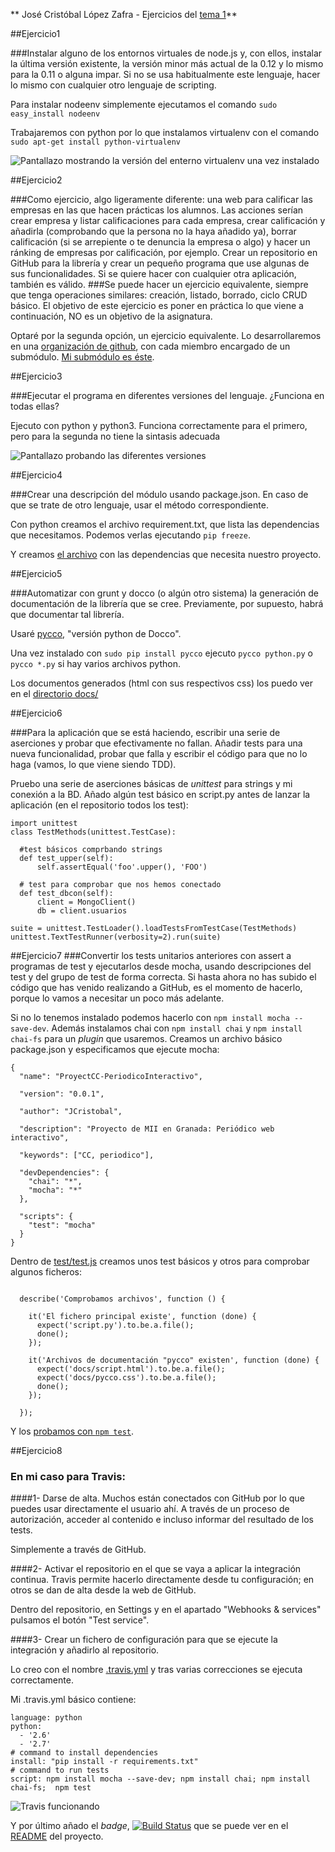 ** José Cristóbal López Zafra - Ejercicios del [tema 1](http://jj.github.io/CC/documentos/temas/Desarrollo_basado_en_pruebas)**

##Ejercicio1

###Instalar alguno de los entornos virtuales de node.js y, con ellos, instalar la última versión existente, la versión minor más actual de la 0.12 y lo mismo para la 0.11 o alguna impar. Si no se usa habitualmente este lenguaje, hacer lo mismo con cualquier otro lenguaje de scripting. 

Para instalar nodeenv simplemente ejecutamos el comando `sudo easy_install nodeenv` 

Trabajaremos con python por lo que instalamos virtualenv con el comando  `sudo apt-get install python-virtualenv`

![Pantallazo mostrando la versión del enterno virtualenv una vez instalado](https://i.gyazo.com/b36d0a16c360e31c324da6b8dff0c06b.png)


##Ejercicio2

###Como ejercicio, algo ligeramente diferente: una web para calificar las empresas en las que hacen prácticas los alumnos. Las acciones serían crear empresa y listar calificaciones para cada empresa, crear calificación y añadirla (comprobando que la persona no la haya añadido ya), borrar calificación (si se arrepiente o te denuncia la empresa o algo) y hacer un ránking de empresas por calificación, por ejemplo. Crear un repositorio en GitHub para la librería y crear un pequeño programa que use algunas de sus funcionalidades. Si se quiere hacer con cualquier otra aplicación, también es válido.
###Se puede hacer un ejercicio equivalente, siempre que tenga operaciones similares: creación, listado, borrado, ciclo CRUD básico. El objetivo de este ejercicio es poner en práctica lo que viene a continuación, NO es un objetivo de la asignatura.


Optaré por la segunda opción, un ejercicio equivalente. Lo desarrollaremos en una [organización de github](https://github.com/ProyectCC), con cada miembro encargado de un submódulo. [Mi submódulo es éste](https://github.com/JCristobal/ProjectCC).



##Ejercicio3

###Ejecutar el programa en diferentes versiones del lenguaje. ¿Funciona en todas ellas?

Ejecuto con python y python3. Funciona correctamente para el primero, pero para la segunda no tiene la sintasis adecuada

![Pantallazo probando las diferentes versiones](https://i.gyazo.com/10d60cfb9eb7fb4d19dbaee3f87cbc8b.png)


##Ejercicio4

###Crear una descripción del módulo usando package.json. En caso de que se trate de otro lenguaje, usar el método correspondiente. 

Con python creamos el archivo requirement.txt, que lista las dependencias que necesitamos. Podemos verlas ejecutando `pip freeze`.

Y creamos [el archivo](https://github.com/JCristobal/ProjectCC/blob/master/requirements.txt) con las dependencias que necesita nuestro proyecto.


##Ejercicio5

###Automatizar con grunt y docco (o algún otro sistema) la generación de documentación de la librería que se cree. Previamente, por supuesto, habrá que documentar tal librería.

Usaré [pycco](http://fitzgen.github.io/pycco/), "versión python de Docco".

Una vez instalado con `sudo pip install pycco` ejecuto `pycco python.py` o `pycco *.py` si hay varios archivos python.

Los documentos generados (html con sus respectivos css) los puedo ver en el [directorio docs/](https://github.com/JCristobal/ProjectCC/tree/master/docs) 


##Ejercicio6

###Para la aplicación que se está haciendo, escribir una serie de aserciones y probar que efectivamente no fallan. Añadir tests para una nueva funcionalidad, probar que falla y escribir el código para que no lo haga (vamos, lo que viene siendo TDD).

Pruebo una serie de aserciones básicas de *unittest* para strings y mi conexión a la BD. Añado algún test básico en script.py antes de lanzar la aplicación (en el repositorio todos los test):

```
import unittest
class TestMethods(unittest.TestCase):

  #test básicos comprbando strings
  def test_upper(self):
      self.assertEqual('foo'.upper(), 'FOO')

  # test para comprobar que nos hemos conectado
  def test_dbcon(self):
      client = MongoClient()
      db = client.usuarios
      
suite = unittest.TestLoader().loadTestsFromTestCase(TestMethods)
unittest.TextTestRunner(verbosity=2).run(suite)
```


##Ejercicio7
###Convertir los tests unitarios anteriores con assert a programas de test y ejecutarlos desde mocha, usando descripciones del test y del grupo de test de forma correcta. Si hasta ahora no has subido el código que has venido realizando a GitHub, es el momento de hacerlo, porque lo vamos a necesitar un poco más adelante. 

Si no lo tenemos instalado podemos hacerlo con `npm install mocha --save-dev`. Además instalamos chai con `npm install chai` y `npm install chai-fs` para un *plugin* que usaremos. Creamos un archivo básico package.json y especificamos que ejecute mocha:

```
{
  "name": "ProyectCC-PeriodicoInteractivo",

  "version": "0.0.1",

  "author": "JCristobal",

  "description": "Proyecto de MII en Granada: Periódico web interactivo",

  "keywords": ["CC, periodico"],

  "devDependencies": {
    "chai": "*",
    "mocha": "*"
  },

  "scripts": {
    "test": "mocha"
  }
}
```

Dentro de [test/test.js](https://github.com/JCristobal/ProjectCC/blob/master/test/test.js) creamos unos test básicos y otros para comprobar algunos ficheros:

```

  describe('Comprobamos archivos', function () {

    it('El fichero principal existe', function (done) {
      expect('script.py').to.be.a.file();
      done();
    });

    it('Archivos de documentación "pycco" existen', function (done) {
      expect('docs/script.html').to.be.a.file();
      expect('docs/pycco.css').to.be.a.file();
      done();
    });

  });

```


Y los [probamos con `npm test`](https://i.gyazo.com/afa3ba30dc71abc59a398fe27ddc6c63.png).


##Ejercicio8

### En mi caso para Travis:

####1- Darse de alta. Muchos están conectados con GitHub por lo que puedes usar directamente el usuario ahí. A través de un proceso de autorización, acceder al contenido e incluso informar del resultado de los tests.

Simplemente a través de GitHub.

####2- Activar el repositorio en el que se vaya a aplicar la integración continua. Travis permite hacerlo directamente desde tu configuración; en otros se dan de alta desde la web de GitHub.

Dentro del repositorio, en Settings y en el apartado "Webhooks & services" pulsamos el botón "Test service".

####3- Crear un fichero de configuración para que se ejecute la integración y añadirlo al repositorio.

Lo creo con el nombre [.travis.yml](https://github.com/JCristobal/ProjectCC/blob/master/.travis.yml) y tras varias correcciones se ejecuta correctamente.

Mi .travis.yml básico contiene:

```
language: python
python:
  - '2.6'
  - '2.7'
# command to install dependencies
install: "pip install -r requirements.txt"
# command to run tests
script: npm install mocha --save-dev; npm install chai; npm install chai-fs;  npm test
```



![Travis funcionando](https://i.gyazo.com/31e032a0ba29fdc0d8a34a586b9325ac.png)




Y por último añado el *badge*, [![Build Status](https://travis-ci.org/JCristobal/ProjectCC.svg?branch=master)](https://travis-ci.org/JCristobal/ProjectCC) que se puede ver en el [README](https://github.com/JCristobal/ProjectCC) del proyecto.



